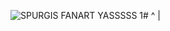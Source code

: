 ![SPURGIS FANART YASSSSS 1#](https://github.com/user-attachments/assets/cb1e82bb-f96f-4b53-8bc5-e0a181977038)
^
|
<!--
**stiklaincike/stiklaincike** is a ✨ _special_ ✨ repository because its `README.md` (this file) appears on your GitHub profile.

Here are some ideas to get you started:

- 🔭 I’m currently working on ...
- 🌱 I’m currently learning ...
- 👯 I’m looking to collaborate on ...
- 🤔 I’m looking for help with ...
- 💬 Ask me about ...
- 📫 How to reach me: ...
- 😄 Pronouns: ...
- ⚡ Fun fact: ...
-->
